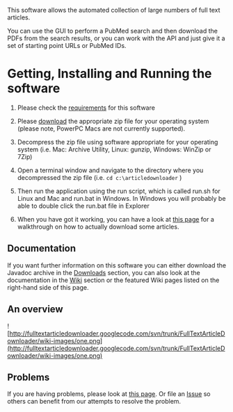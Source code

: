 This software allows the automated collection of large numbers of full text articles.

You can use the GUI to perform a PubMed search and then download the PDFs from the search results, or you can work with the API and just give it a set of starting point URLs or PubMed IDs.


# Getting, Installing and Running the software #

1. Please check the [requirements](http://code.google.com/p/fulltextarticledownloader/wiki/Requirements) for this software

2. Please [download](http://code.google.com/p/fulltextarticledownloader/downloads/list) the appropriate zip file for your operating system (please note, PowerPC Macs are not currently supported).

3. Decompress the zip file using software appropriate for your operating system (i.e. Mac: Archive Utility, Linux: gunzip, Windows: WinZip or 7Zip)

4. Open a terminal window and navigate to the directory where you decompressed the zip file (i.e. `cd c:\articledownloader` )

5. Then run the application using the run script, which is called run.sh for Linux and Mac and run.bat in Windows.  In Windows you will probably be able to double click the run.bat file in Explorer

6. When you have got it working, you can have a look at [this page](http://code.google.com/p/fulltextarticledownloader/wiki/HowToDownloadSomeArticles) for a walkthrough on how to actually download some articles.

## Documentation ##
If you want further information on this software you can either download the Javadoc archive in the [Downloads](http://code.google.com/p/fulltextarticledownloader/downloads/list) section, you can also look at the documentation in the [Wiki](http://code.google.com/p/fulltextarticledownloader/w/list) section or the featured Wiki pages listed on the right-hand side of this page.

## An overview ##

![http://fulltextarticledownloader.googlecode.com/svn/trunk/FullTextArticleDownloader/wiki-images/one.png](http://fulltextarticledownloader.googlecode.com/svn/trunk/FullTextArticleDownloader/wiki-images/one.png)

## Problems ##
If you are having problems, please look at [this page](http://code.google.com/p/fulltextarticledownloader/wiki/CommonProblems).
Or file an [Issue](http://code.google.com/p/fulltextarticledownloader/issues/list) so others can benefit from our attempts to resolve the problem.